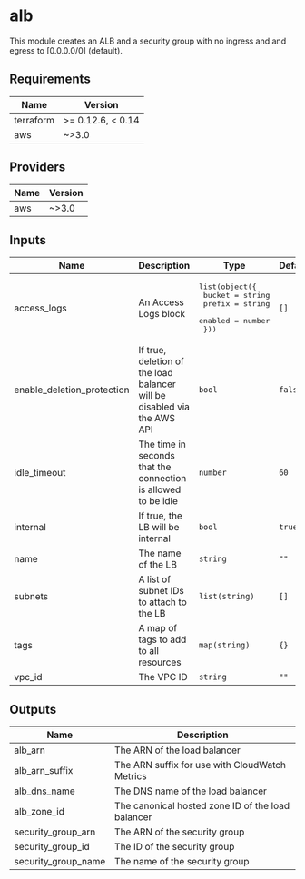 # alb
This module creates an ALB and a security group with no ingress and and egress to [0.0.0.0/0] (default).

<!-- BEGINNING OF PRE-COMMIT-TERRAFORM DOCS HOOK -->
## Requirements

| Name | Version |
|------|---------|
| terraform | >= 0.12.6, < 0.14 |
| aws | ~>3.0 |

## Providers

| Name | Version |
|------|---------|
| aws | ~>3.0 |

## Inputs

| Name | Description | Type | Default | Required |
|------|-------------|------|---------|:--------:|
| access\_logs | An Access Logs block | <pre>list(object({<br>    bucket  = string<br>    prefix  = string<br>    enabled = number<br>  }))</pre> | `[]` | no |
| enable\_deletion\_protection | If true, deletion of the load balancer will be disabled via the AWS API | `bool` | `false` | no |
| idle\_timeout | The time in seconds that the connection is allowed to be idle | `number` | `60` | no |
| internal | If true, the LB will be internal | `bool` | `true` | no |
| name | The name of the LB | `string` | `""` | no |
| subnets | A list of subnet IDs to attach to the LB | `list(string)` | `[]` | no |
| tags | A map of tags to add to all resources | `map(string)` | `{}` | no |
| vpc\_id | The VPC ID | `string` | `""` | no |

## Outputs

| Name | Description |
|------|-------------|
| alb\_arn | The ARN of the load balancer |
| alb\_arn\_suffix | The ARN suffix for use with CloudWatch Metrics |
| alb\_dns\_name | The DNS name of the load balancer |
| alb\_zone\_id | The canonical hosted zone ID of the load balancer |
| security\_group\_arn | The ARN of the security group |
| security\_group\_id | The ID of the security group |
| security\_group\_name | The name of the security group |

<!-- END OF PRE-COMMIT-TERRAFORM DOCS HOOK -->
